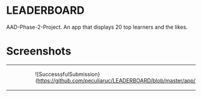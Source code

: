# LEADERBOARD
AAD-Phase-2-Project. An app that displays 20 top learners and the likes.

# Screenshots

<table>
<tr> 
<td>
  
![splashscreen](https://github.com/peculiaruc/LEADERBOARD/blob/master/app/screenshots/splashscreen.png)

</td>
<td>

![Leaderboared](https://github.com/peculiaruc/LEADERBOARD/blob/master/app/screenshots/LearningLeaders.png)

</td>
<td>

![SubmitScreen](https://github.com/peculiaruc/LEADERBOARD/blob/master/app/screenshots/SkillIQ.png)

</td>
<td>

![ConfirmationScreen](https://github.com/peculiaruc/LEADERBOARD/blob/master/app/screenshots/confirmation.png)

</td>
<td>

![SubmissionSuccessful](https://github.com/peculiaruc/LEADERBOARD/blob/master/app/screenshots/submitScreen.png)

</td>
<td>

![SuccesssfulSubmission}(https://github.com/peculiaruc/LEADERBOARD/blob/master/app/screenshots/submitScreen.png)

</td>
</tr>
</table>



